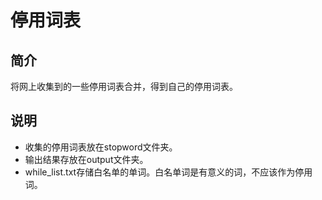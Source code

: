 # 停用词表

## 简介  
将网上收集到的一些停用词表合并，得到自己的停用词表。

## 说明 
- 收集的停用词表放在stopword文件夹。 
- 输出结果存放在output文件夹。  
- while_list.txt存储白名单的单词。白名单词是有意义的词，不应该作为停用词。
